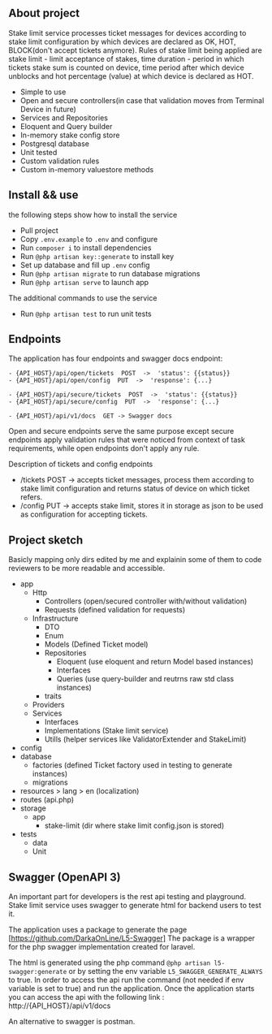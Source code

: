 ## About project

Stake limit service processes ticket messages for devices according to stake limit configuration by which devices are declared as OK, HOT, BLOCK(don't accept tickets anymore). Rules of stake limit being applied are stake limit - limit acceptance of stakes, time duration - period in which tickets stake sum is counted on device, time period after which device unblocks and hot percentage (value) at which device is declared as HOT.

- Simple to use
- Open and secure controllers(in case that validation moves from Terminal Device in future)
- Services and Repositories
- Eloquent and Query builder
- In-memory stake config store
- Postgresql database
- Unit tested
- Custom validation rules
- Custom in-memory valuestore methods

## Install && use

the following steps show how to install the service

- Pull project
- Copy ```.env.example``` to ```.env``` and configure
- Run ```composer i``` to install dependencies
- Run ```@php artisan key::generate``` to install key
- Set up database and fill up ```.env``` config
- Run ```@php artisan migrate``` to run database migrations
- Run ```@php artisan serve``` to launch app

The additional commands to use the service
- Run ```@php artisan test``` to run unit tests

## Endpoints

The application has four endpoints and swagger docs endpoint:

    - {API_HOST}/api/open/tickets  POST  ->  'status': {{status}}
    - {API_HOST}/api/open/config  PUT  ->  'response': {...}

    - {API_HOST}/api/secure/tickets  POST  ->  'status': {{status}}
    - {API_HOST}/api/secure/config  PUT  ->  'response': {...}

    - {API_HOST}/api/v1/docs  GET -> Swagger docs

Open and secure endpoints serve the same purpose except secure endpoints apply validation rules that were noticed from context of task requirements, while open endpoints don't apply any rule.

Description of tickets and config endpoints
- /tickets  POST -> accepts ticket messages, process them according to stake limit configuration and returns status of device on which ticket refers.
- /config  PUT -> accepts stake limit, stores it in storage as json to be used as configuration for accepting tickets.

## Project sketch
Basicly mapping only dirs edited by me and explainin some of them to code reviewers to be more readable and accessible.

- app
  - Http
    - Controllers (open/secured controller with/without validation)
    - Requests (defined validation for requests)
  - Infrastructure
    - DTO 
    - Enum
    - Models (Defined Ticket model)
    - Repositories
      - Eloquent (use eloquent and return Model based instances)
      - Interfaces 
      - Queries (use query-builder and reutrns raw std class instances)
    - traits
  - Providers 
  - Services
    - Interfaces
    - Implementations (Stake limit service)
    - Utills (helper services like ValidatorExtender and StakeLimit)
- config
- database
  - factories (defined Ticket factory used in testing to generate instances)
  - migrations 
- resources > lang > en (localization) 
- routes (api.php)
- storage
  - app
    - stake-limit (dir where stake limit config.json is stored)  
- tests
  - data 
  - Unit
    
## Swagger (OpenAPI 3)

An important part for developers is the rest api testing and playground. Stake limit service uses swagger to generate html for backend users to test it.

The application uses a package to generate the page [https://github.com/DarkaOnLine/L5-Swagger]
The package is a wrapper for the php swagger implementation created for laravel.

The html is generated using the php command ```@php artisan l5-swagger:generate``` or by setting the env variable ```L5_SWAGGER_GENERATE_ALWAYS ``` to true. In order to access the api run the command (not needed if env variable is set to true) and run the application. Once the application starts you can access the api with the following link : http://{API_HOST}/api/v1/docs 

An alternative to swagger is postman. 